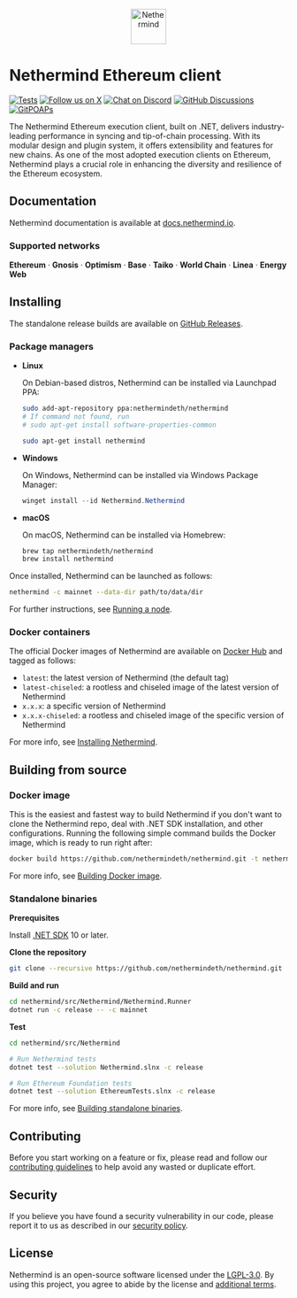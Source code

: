 <p align="center">
  <picture>
    <source media="(prefers-color-scheme: dark)" srcset="https://github.com/user-attachments/assets/307367c4-415f-4d0f-8d87-49eac88ffebc">
    <source media="(prefers-color-scheme: light)" srcset="https://github.com/user-attachments/assets/ce071b5b-c50b-4f30-95f8-b5f35695140e">
    <img alt="Nethermind" src="https://github.com/user-attachments/assets/ce071b5b-c50b-4f30-95f8-b5f35695140e" height="64">
  </picture>
</p>

# Nethermind Ethereum client

[![Tests](https://github.com/nethermindeth/nethermind/actions/workflows/nethermind-tests.yml/badge.svg)](https://github.com/nethermindeth/nethermind/actions/workflows/nethermind-tests.yml)
[![Follow us on X](https://img.shields.io/twitter/follow/nethermindeth?style=social&label=Follow%20us)](https://x.com/nethermindeth)
[![Chat on Discord](https://img.shields.io/discord/629004402170134531?style=social&logo=discord)](https://discord.gg/GXJFaYk)
[![GitHub Discussions](https://img.shields.io/github/discussions/nethermindeth/nethermind?style=social)](https://github.com/nethermindeth/nethermind/discussions)
[![GitPOAPs](https://public-api.gitpoap.io/v1/repo/NethermindEth/nethermind/badge)](https://www.gitpoap.io/gh/NethermindEth/nethermind)

The Nethermind Ethereum execution client, built on .NET, delivers industry-leading performance in syncing and tip-of-chain processing. With its modular design and plugin system, it offers extensibility and features for new chains. As one of the most adopted execution clients on Ethereum, Nethermind plays a crucial role in enhancing the diversity and resilience of the Ethereum ecosystem.

## Documentation

Nethermind documentation is available at [docs.nethermind.io](https://docs.nethermind.io).

### Supported networks

**Ethereum** · **Gnosis** · **Optimism** · **Base** · **Taiko** · **World Chain** · **Linea** · **Energy Web**

## Installing

The standalone release builds are available on [GitHub Releases](https://github.com/nethermindeth/nethermind/releases).

### Package managers

- **Linux**

  On Debian-based distros, Nethermind can be installed via Launchpad PPA:

  ```bash
  sudo add-apt-repository ppa:nethermindeth/nethermind
  # If command not found, run
  # sudo apt-get install software-properties-common

  sudo apt-get install nethermind
  ```

- **Windows**

  On Windows, Nethermind can be installed via Windows Package Manager:

  ```powershell
  winget install --id Nethermind.Nethermind
  ```

- **macOS**

  On macOS, Nethermind can be installed via Homebrew:

  ```bash
  brew tap nethermindeth/nethermind
  brew install nethermind
  ```

Once installed, Nethermind can be launched as follows:

```bash
nethermind -c mainnet --data-dir path/to/data/dir
```

For further instructions, see [Running a node](https://docs.nethermind.io/get-started/running-node).

### Docker containers

The official Docker images of Nethermind are available on [Docker Hub](https://hub.docker.com/r/nethermind/nethermind) and tagged as follows:

- `latest`: the latest version of Nethermind (the default tag)
- `latest-chiseled`: a rootless and chiseled image of the latest version of Nethermind
- `x.x.x`: a specific version of Nethermind
- `x.x.x-chiseled`: a rootless and chiseled image of the specific version of Nethermind

For more info, see [Installing Nethermind](https://docs.nethermind.io/get-started/installing-nethermind).

## Building from source

### Docker image

This is the easiest and fastest way to build Nethermind if you don't want to clone the Nethermind repo, deal with .NET SDK installation, and other configurations. Running the following simple command builds the Docker image, which is ready to run right after:

```bash
docker build https://github.com/nethermindeth/nethermind.git -t nethermind
```

For more info, see [Building Docker image](https://docs.nethermind.io/developers/building-from-source#building-docker-image).

### Standalone binaries

**Prerequisites**

Install [.NET SDK](https://aka.ms/dotnet/download) 10 or later.

**Clone the repository**

```bash
git clone --recursive https://github.com/nethermindeth/nethermind.git
```

**Build and run**

```bash
cd nethermind/src/Nethermind/Nethermind.Runner
dotnet run -c release -- -c mainnet
```

**Test**

```bash
cd nethermind/src/Nethermind

# Run Nethermind tests
dotnet test --solution Nethermind.slnx -c release

# Run Ethereum Foundation tests
dotnet test --solution EthereumTests.slnx -c release
```

For more info, see [Building standalone binaries](https://docs.nethermind.io/developers/building-from-source#building-standalone-binaries).

## Contributing

Before you start working on a feature or fix, please read and follow our [contributing guidelines](./CONTRIBUTING.md) to help avoid any wasted or duplicate effort.

## Security

If you believe you have found a security vulnerability in our code, please report it to us as described in our [security policy](SECURITY.md).

## License

Nethermind is an open-source software licensed under the [LGPL-3.0](./LICENSE-LGPL). By using this project, you agree to abide by the license and [additional terms](https://nethermindeth.github.io/NethermindEthereumClientTermsandConditions/).
